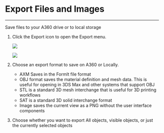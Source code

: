 # Export Files and Images

---

Save files to your A360 drive or to local storage

1. Click the Export icon to open the Export menu.

   ![](Images/GUID-0FE88E44-6422-45F1-B81A-994160E2CD21-low.png)

   ![](Images/GUID-F16641A9-7EA8-419B-9CD3-EF040AD49C41-low.png)

2. Choose an export format to save on A360 or Locally.

   * AXM Saves in the FormIt file format
   * OBJ format saves the material definition and mesh data. This is useful for opening in 3DS Max and other systems that support OBJ
   * STL is a standard 3D mesh interchange that is useful for 3D printing workflows
   * SAT is a standard 3D solid interchange format
   * Image saves the current view as a PNG without the user interface components

3. Choose whether you want to export All objects, visible objects, or just the currently selected objects



